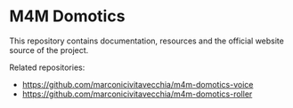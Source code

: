 # M4M Domotics

This repository contains documentation, resources and the official website source of the project.

Related repositories:
- https://github.com/marconicivitavecchia/m4m-domotics-voice
- https://github.com/marconicivitavecchia/m4m-domotics-roller

